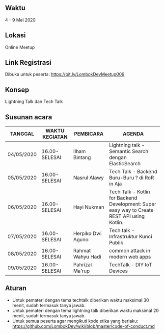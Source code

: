 ## Waktu
4 - 9 Mei 2020
## Lokasi
Online Meetup
## Link Registrasi
Dibuka untuk peserta: https://bit.ly/LombokDevMeetup009

## Konsep
Lightning Talk dan Tech Talk
## Susunan acara
| TANGGAL | WAKTU KEGIATAN| PEMBICARA                | AGENDA                                                                   |
|-----|---------------|--------------------------|--------------------------------------------------------------------------| 
| 04/05/2020| 16.00-SELESAI   | Ilham Bintang           | Lightning talk - Semantic Search dengan ElasticSearch                       |
| 05/05/2020| 16.00-SELESAI   | Nasrul Alawy             | Tech Talk - Backend Buru-Buru ? di RoR in Aja                          |
| 06/05/2020| 16.00-SELESAI   | Hayi Nukman | Tech Talk - Kotlin for Backend Development: Super easy way to Create REST API using Kotlin.                                             |
| 07/05/2020| 16.00-SELESAI   | Herpiko Dwi Aguno        | Tech talk - Infrastruktur Kunci Publik                                                |
| 08/05/2020| 16.00-SELESAI   | Rahmat Wahyu Hadi             | common attack in modern web apps               |
| 09/05/2020| 16.00-SELESAI   | Pahrizal Ma'rup  | TechTalk - DIY IoT Devices |


## Aturan
- Untuk pemateri dengan tema techtalk diberikan waktu maksimal 30 menit, sudah termasuk tanya jawab.
- Untuk pemateri dengan tema lightning talk diberikan waktu maksimal 20 menit, sudah termasuk tanya jawab.
- Untuk semua peserta agar mengikuti kode etika yang berlaku: https://github.com/LombokDev/wiki/blob/master/code-of-conduct.md
